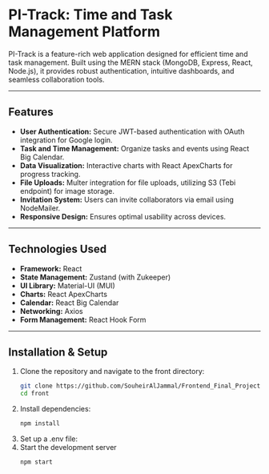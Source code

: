 # **PI-Track: Time and Task Management Platform**

PI-Track is a feature-rich web application designed for efficient time and task management. Built using the MERN stack (MongoDB, Express, React, Node.js), it provides robust authentication, intuitive dashboards, and seamless collaboration tools.

---

## **Features**
- **User Authentication:** Secure JWT-based authentication with OAuth integration for Google login.
- **Task and Time Management:** Organize tasks and events using React Big Calendar.
- **Data Visualization:** Interactive charts with React ApexCharts for progress tracking.
- **File Uploads:** Multer integration for file uploads, utilizing S3 (Tebi endpoint) for image storage.
- **Invitation System:** Users can invite collaborators via email using NodeMailer.
- **Responsive Design:** Ensures optimal usability across devices.

---

## **Technologies Used**

- **Framework:** React
- **State Management:** Zustand (with Zukeeper)
- **UI Library:** Material-UI (MUI)
- **Charts:** React ApexCharts
- **Calendar:** React Big Calendar
- **Networking:** Axios
- **Form Management:** React Hook Form


---

## **Installation & Setup**

1. Clone the repository and navigate to the front directory:
   ```bash
   git clone https://github.com/SouheirAlJammal/Frontend_Final_Project.git
   cd front
   
2. Install dependencies:
   ```bash
   npm install

3. Set up a .env file:
4. Start the development server
   ```bash
   npm start
   
